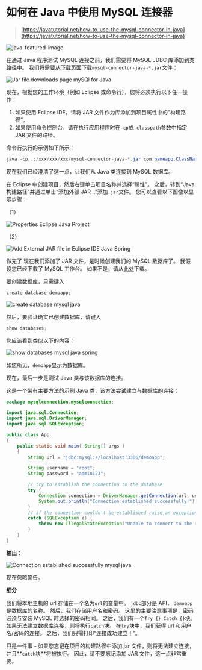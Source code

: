 # 如何在 Java 中使用 MySQL 连接器

> [https://javatutorial.net/how-to-use-the-mysql-connector-in-java](https://javatutorial.net/how-to-use-the-mysql-connector-in-java)

![java-featured-image](img/e0db051dedc1179e7424b6d998a6a772.jpg)

在通过 Java 程序测试 MySQL 连接之前，我们需要将 MySQL JDBC 库添加到类路径中。 我们将需要从[下载页面](https://dev.mysql.com/downloads/connector/j/5.1.html)下载`mysql-connector-java-*.jar`文件：

![Jar file downloads page mySQl for Java](img/d4f148377113c3991b0e0a18b3550d53.jpg)

现在，根据您的工作环境（例如 Eclipse 或命令行），您将必须执行以下任一操作：

1.  如果使用 Eclipse IDE，请将 JAR 文件作为库添加到项目属性中的“构建路径”。
2.  如果使用命令控制台，请在执行应用程序时在`-cp`或`-classpath`参数中指定 JAR 文件的路径。

命令行执行的示例如下所示：

```java
java -cp .;/xxx/xxx/xxx/mysql-connector-java-*.jar com.nameapp.ClassName
```

现在我们已经澄清了这一点，让我们从 Java 类连接到 MySQL 数据库。

在 Eclipse 中创建项目，然后右键单击项目名称并选择“属性”。 之后，转到“Java 构建路径”并通过单击“添加外部 JAR ..”添加`.jar`文件。 您可以查看以下图像以显示步骤：

（1）

![Properties Eclipse Java Project](img/995b6f482cbbddb4e9a5f6f6cea4346a.jpg)

（2）

![Add External JAR file in Eclipse IDE Java Spring](img/4f1a9685cf510a48c5e65ade86263673.jpg)

做完了 现在我们添加了 JAR 文件，是时候创建我们的 MySQL 数据库了。 我假设您已经下载了 MySQL 工作台。 如果不是，请从[此处](https://dev.mysql.com/downloads/workbench/)下载。

要创建数据库，只需键入

```java
create database demoapp;
```

![create database mysql java](img/c79a8c7355de15320b8ba04f90e58119.jpg)

然后，要验证确实已创建数据库，请键入

```java
show databases;
```

您应该看到类似以下的内容：

![show databases mysql java spring](img/f17b47c35b3221310afbf3723fa0fe15.jpg)

如您所见，`demoapp`显示为数据库。

现在，最后一步是测试 Java 类与该数据库的连接。

这是一个带有主要方法的示例 Java 类，该方法尝试建立与数据库的连接：

```java
package mysqlconnection.mysqlconnection;

import java.sql.Connection;
import java.sql.DriverManager;
import java.sql.SQLException;

public class App 
{
    public static void main( String[] args )
    {
        String url = "jdbc:mysql://localhost:3306/demoapp";

        String username = "root";
        String password = "admin123";

        // try to establish the connection to the database
        try {
        	Connection connection = DriverManager.getConnection(url, username, password);
        	System.out.println("Connection established successfully!");
        }
        // if the connection couldn't be established raise an exception
        catch (SQLException e) {
        	throw new IllegalStateException("Unable to connect to the database. " + e.getMessage());
        }
    }
}

```

**输出**：

![Connection established successfully mysql java](img/278c0e9aaa622d0056733ce22bed4a26.jpg)

现在忽略警告。

**细分**

我们将本地主机的 url 存储在一个名为`url`的变量中。 `jdbc`部分是 API， `demoapp`是数据库的名称。 然后，我们存储用户名和密码。 这里的主要注意事项是，密码必须与安装 MySQL 时选择的密码相同。 之后，我们有一个`Try {} Catch {}`块。 如果无法建立数据库连接，则将执行`catch`块。 在`try`块中，我们获得 url 和用户名/密码的连接。 之后，我们只需打印“连接成功建立！”。

只是一件事 - 如果您忘记在项目的构建路径中添加.jar 文件，则将无法建立连接，并且**`catch`块**将被执行。 因此，请不要忘记添加 JAR 文件，这一点非常重要。